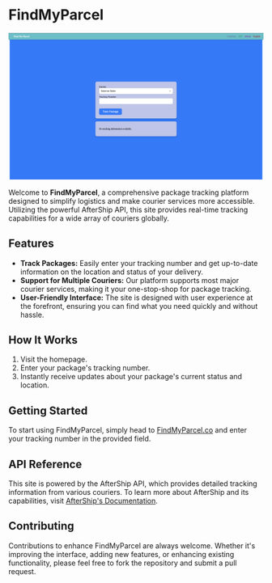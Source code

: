 
# FindMyParcel

![Homepage Screenshot](./images/homepage.png)

Welcome to **FindMyParcel**, a comprehensive package tracking platform designed to simplify logistics and make courier services more accessible. Utilizing the powerful AfterShip API, this site provides real-time tracking capabilities for a wide array of couriers globally.

## Features

- **Track Packages:** Easily enter your tracking number and get up-to-date information on the location and status of your delivery.
- **Support for Multiple Couriers:** Our platform supports most major courier services, making it your one-stop-shop for package tracking.
- **User-Friendly Interface:** The site is designed with user experience at the forefront, ensuring you can find what you need quickly and without hassle.

## How It Works

1. Visit the homepage.
2. Enter your package's tracking number.
3. Instantly receive updates about your package's current status and location.

## Getting Started

To start using FindMyParcel, simply head to [FindMyParcel.co](https://findmyparcel.co) and enter your tracking number in the provided field.

## API Reference

This site is powered by the AfterShip API, which provides detailed tracking information from various couriers. To learn more about AfterShip and its capabilities, visit [AfterShip's Documentation](https://www.aftership.com/docs/api/).

## Contributing

Contributions to enhance FindMyParcel are always welcome. Whether it's improving the interface, adding new features, or enhancing existing functionality, please feel free to fork the repository and submit a pull request.


